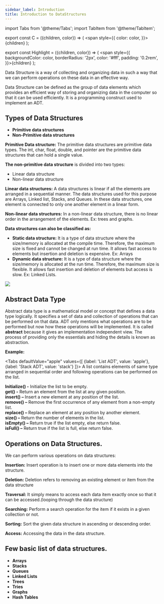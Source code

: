 ```yaml
---
sidebar_label: Introduction
title: Introduction to DataStructures
---
```

import Tabs from '@theme/Tabs';
import TabItem from '@theme/TabItem';

export const C = ({children, color}) => ( <span style={{
      color: color,
    }}>{children}</span> );

export const Highlight = ({children, color}) => ( <span style={{
      backgroundColor: color,
      borderRadius: '2px',
      color: '#fff',
      padding: '0.2rem',
    }}>{children}</span> );
 

Data Structure is a way of collecting and organizing data in such a way that we can
perform operations on these data in an effective way.

Data Structure can be defined as the group of data elements which provides an
efficient way of storing and organizing data in the computer so that it can be used
efficiently. It is a programming construct used to implement an ADT.

## Types of Data Structures
 

- **<C color="#892cdc">Primitive data structures </C>** 
- **<C color="#892cdc">Non-Primitive data structures</C>**

**Primitive Data structure:** The primitive data structures are primitive data types.
The int, char, float, double, and pointer are the primitive data structures that can
hold a single value.

**The non-primitive data structure** is divided into two types:

- Linear data structure
- Non-linear data structure

**Linear data structures:** A data structures is linear if all the elements are arranged in
a sequential manner. The data structures used for this purpose are Arrays, Linked
list, Stacks, and Queues. In these data structures, one element is connected to only
one another element in a linear form.

**Non-linear data structures:** In a non-linear data structure, there is no linear order
in the arrangement of the elements. Ex: trees and graphs.

**Data structures can also be classified as:**

- **Static data structure:** It is a type of data structure where the
    size/memory is allocated at the compile time. Therefore, the maximum
    size is fixed and cannot be changed at run time. It allows fast access to
    elements but insertion and deletion is expensive. Ex: Arrays
- **Dynamic data structure:** It is a type of data structure where the
    size/memory is allocated at the run time. Therefore, the maximum size is
    flexible. It allows fast insertion and deletion of elements but access is
    slow. Ex: Linked Lists.

![](https://static.javatpoint.com/ds/images/ds-introduction.png)

## Abstract Data Type
Abstract data type is a mathematical model or concept that defines a data type
logically. It specifies a set of data and collection of operations that can be
performed on that data. ADT only mentions what operations are to be performed
but now how these operations will be implemented. It is called **abstract** because it
gives an implementation independent view. The process of providing only the
essentials and hiding the details is known as abstraction.

**Example:**
 
<Tabs
  defaultValue="apple"
  values={[
    {label: 'List ADT', value: 'apple'},
    {label: 'Stack ADT', value: 'stack'}
  ]}>
  <TabItem value="apple">
A list contains elements of same type arranged in sequential order and following
operations can be performed on the list.  

**Initialize() -**   Initialize the list to be empty.  
**get() -** Return an element from the list at any given position.  
**insert() –** Insert a new element at any position of the list.  
**remove() –** Remove the first occurrence of any element from a non-empty list.  
**replace() –** Replace an element at any position by another element.  
**size() –** Return the number of elements in the list.  
**isEmpty() –** Return true if the list empty, else return false.  
**isFull() –** Return true if the list is full, else return false.
  </TabItem>
</Tabs>




## Operations on Data Structures.

We can perform various operations on data structures:

**Insertion:** Insert operation is to insert one or more data elements into the structure.

**Deletion:** Deletion refers to removing an existing element or item from the data
structure

**Traversal:** It simply means to access each data item exactly once so that it can be
accessed.(looping through the data structure)

**Searching:** Perform a search operation for the item if it exists in a given collection
or not.

**Sorting:** Sort the given data structure in ascending or descending order.

**Access:** Accessing the data in the data structure.

## Few basic list of data structures.

- **Arrays**
- **Stacks**
- **Queues**
- **Linked Lists**
- **Trees**
- **Tries**
- **Graphs**
- **Hash Tables**


